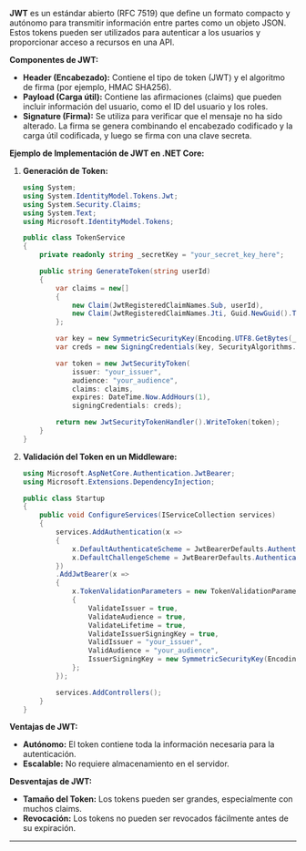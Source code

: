 **JWT** es un estándar abierto (RFC 7519) que define un formato compacto y autónomo para transmitir información entre partes como un objeto JSON. Estos tokens pueden ser utilizados para autenticar a los usuarios y proporcionar acceso a recursos en una API.

**Componentes de JWT:**
- **Header (Encabezado):** Contiene el tipo de token (JWT) y el algoritmo de firma (por ejemplo, HMAC SHA256).
- **Payload (Carga útil):** Contiene las afirmaciones (claims) que pueden incluir información del usuario, como el ID del usuario y los roles.
- **Signature (Firma):** Se utiliza para verificar que el mensaje no ha sido alterado. La firma se genera combinando el encabezado codificado y la carga útil codificada, y luego se firma con una clave secreta.

**Ejemplo de Implementación de JWT en .NET Core:**

1. **Generación de Token:**

   ```csharp
   using System;
   using System.IdentityModel.Tokens.Jwt;
   using System.Security.Claims;
   using System.Text;
   using Microsoft.IdentityModel.Tokens;

   public class TokenService
   {
       private readonly string _secretKey = "your_secret_key_here";

       public string GenerateToken(string userId)
       {
           var claims = new[]
           {
               new Claim(JwtRegisteredClaimNames.Sub, userId),
               new Claim(JwtRegisteredClaimNames.Jti, Guid.NewGuid().ToString())
           };

           var key = new SymmetricSecurityKey(Encoding.UTF8.GetBytes(_secretKey));
           var creds = new SigningCredentials(key, SecurityAlgorithms.HmacSha256);

           var token = new JwtSecurityToken(
               issuer: "your_issuer",
               audience: "your_audience",
               claims: claims,
               expires: DateTime.Now.AddHours(1),
               signingCredentials: creds);

           return new JwtSecurityTokenHandler().WriteToken(token);
       }
   }
   ```

2. **Validación del Token en un Middleware:**

   ```csharp
   using Microsoft.AspNetCore.Authentication.JwtBearer;
   using Microsoft.Extensions.DependencyInjection;

   public class Startup
   {
       public void ConfigureServices(IServiceCollection services)
       {
           services.AddAuthentication(x =>
           {
               x.DefaultAuthenticateScheme = JwtBearerDefaults.AuthenticationScheme;
               x.DefaultChallengeScheme = JwtBearerDefaults.AuthenticationScheme;
           })
           .AddJwtBearer(x =>
           {
               x.TokenValidationParameters = new TokenValidationParameters
               {
                   ValidateIssuer = true,
                   ValidateAudience = true,
                   ValidateLifetime = true,
                   ValidateIssuerSigningKey = true,
                   ValidIssuer = "your_issuer",
                   ValidAudience = "your_audience",
                   IssuerSigningKey = new SymmetricSecurityKey(Encoding.UTF8.GetBytes("your_secret_key_here"))
               };
           });

           services.AddControllers();
       }
   }
   ```

**Ventajas de JWT:**
- **Autónomo:** El token contiene toda la información necesaria para la autenticación.
- **Escalable:** No requiere almacenamiento en el servidor.

**Desventajas de JWT:**
- **Tamaño del Token:** Los tokens pueden ser grandes, especialmente con muchos claims.
- **Revocación:** Los tokens no pueden ser revocados fácilmente antes de su expiración.

---

